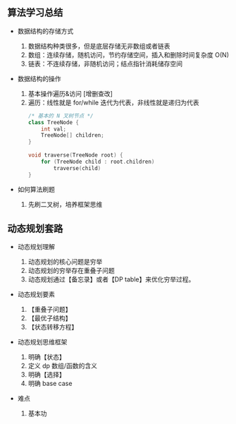 ## 算法学习总结 ##

- 数据结构的存储方式
    1. 数据结构种类很多，但是底层存储无非数组或者链表
    2. 数组：连续存储，随机访问，节约存储空间，插入和删除时间复杂度 O(N)
    3. 链表：不连续存储，非随机访问；结点指针消耗储存空间

- 数据结构的操作
    1. 基本操作遍历&访问 [增删查改]
    2. 遍历：线性就是 for/while 迭代为代表，非线性就是递归为代表
        ```C++
        /* 基本的 N 叉树节点 */
        class TreeNode {
            int val;
            TreeNode[] children;
        }
        ​
        void traverse(TreeNode root) {
            for (TreeNode child : root.children)
                traverse(child)
        }
        ```

- 如何算法刷题
    1. 先刷二叉树，培养框架思维

## 动态规划套路 ##

- 动态规划理解
    1. 动态规划的核心问题是穷举
    2. 动态规划的穷举存在重叠子问题 
    3. 动态规划通过【备忘录】或者【DP table】来优化穷举过程。

- 动态规划要素
    1. 【重叠子问题】
    2. 【最优子结构】 
    3. 【状态转移方程】

- 动态规划思维框架
    1. 明确【状态】
    2. 定义 dp 数组/函数的含义
    3. 明确【选择】
    4. 明确 base case

- 难点
    1. 基本功
